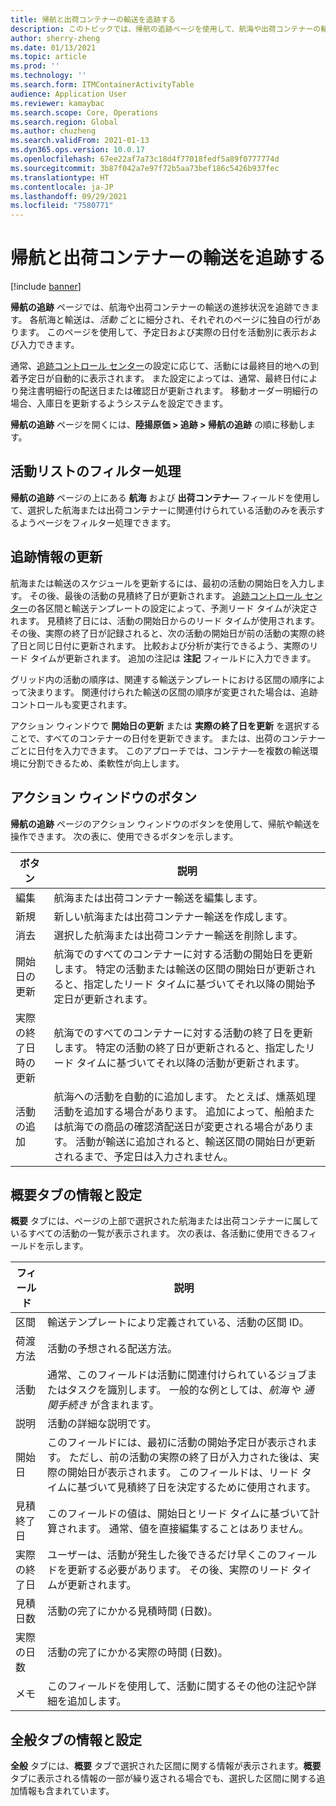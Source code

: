 ```yaml
---
title: 帰航と出荷コンテナーの輸送を追跡する
description: このトピックでは、帰航の追跡ページを使用して、航海や出荷コンテナーの輸送の進捗状況を追跡する方法について説明します。
author: sherry-zheng
ms.date: 01/13/2021
ms.topic: article
ms.prod: ''
ms.technology: ''
ms.search.form: ITMContainerActivityTable
audience: Application User
ms.reviewer: kamaybac
ms.search.scope: Core, Operations
ms.search.region: Global
ms.author: chuzheng
ms.search.validFrom: 2021-01-13
ms.dyn365.ops.version: 10.0.17
ms.openlocfilehash: 67ee22af7a73c18d4f77018fedf5a89f0777774d
ms.sourcegitcommit: 3b87f042a7e97f72b5aa73bef186c5426b937fec
ms.translationtype: HT
ms.contentlocale: ja-JP
ms.lasthandoff: 09/29/2021
ms.locfileid: "7580771"
---
```

# <a name="track-inbound-voyages-and-shipping-container-journeys"></a>帰航と出荷コンテナーの輸送を追跡する

[!include [banner](../../includes/banner.md)]

**帰航の追跡** ページでは、航海や出荷コンテナーの輸送の進捗状況を追跡できます。 各航海と輸送は、*活動* ごとに細分され、それぞれのページに独自の行があります。 このページを使用して、予定日および実際の日付を活動別に表示および入力できます。

通常、[追跡コントロール センター](delivery-information-setup.md#tracking-control-center)の設定に応じて、活動には最終目的地への到着予定日が自動的に表示されます。 また設定によっては、通常、最終日付により発注書明細行の配送日または確認日が更新されます。 移動オーダー明細行の場合、入庫日を更新するようシステムを設定できます。

**帰航の追跡** ページを開くには、**陸揚原価 \> 追跡 \> 帰航の追跡** の順に移動します。

## <a name="filter-the-activities-list"></a>活動リストのフィルター処理

**帰航の追跡** ページの上にある **航海** および **出荷コンテナ―** フィールドを使用して、選択した航海または出荷コンテナーに関連付けられている活動のみを表示するようページをフィルター処理できます。

## <a name="update-tracking-information"></a>追跡情報の更新

航海または輸送のスケジュールを更新するには、最初の活動の開始日を入力します。 その後、最後の活動の見積終了日が更新されます。 [追跡コントロール センター](delivery-information-setup.md#tracking-control-center)の各区間と輸送テンプレートの設定によって、予測リード タイムが決定されます。 見積終了日には、活動の開始日からのリード タイムが使用されます。 その後、実際の終了日が記録されると、次の活動の開始日が前の活動の実際の終了日と同じ日付に更新されます。 比較および分析が実行できるよう、実際のリード タイムが更新されます。 追加の注記は **注記** フィールドに入力できます。

グリッド内の活動の順序は、関連する輸送テンプレートにおける区間の順序によって決まります。 関連付けられた輸送の区間の順序が変更された場合は、追跡コントロールも変更されます。

アクション ウィンドウで **開始日の更新** または **実際の終了日を更新** を選択することで、すべてのコンテナーの日付を更新できます。 または、出荷のコンテナーごとに日付を入力できます。 このアプローチでは、コンテナ―を複数の輸送環境に分割できるため、柔軟性が向上します。

## <a name="buttons-on-the-action-pane"></a>アクション ウィンドウのボタン

**帰航の追跡** ページのアクション ウィンドウのボタンを使用して、帰航や輸送を操作できます。 次の表に、使用できるボタンを示します。

| ボタン | 説明 |
|---|---|
| 編集 | 航海または出荷コンテナー輸送を編集します。 |
| 新規 | 新しい航海または出荷コンテナー輸送を作成します。 |
| 消去 | 選択した航海または出荷コンテナー輸送を削除します。 |
| 開始日の更新 | 航海でのすべてのコンテナーに対する活動の開始日を更新します。 特定の活動または輸送の区間の開始日が更新されると、指定したリード タイムに基づいてそれ以降の開始予定日が更新されます。 |
| 実際の終了日時の更新 | 航海でのすべてのコンテナーに対する活動の終了日を更新します。 特定の活動の終了日が更新されると、指定したリード タイムに基づいてそれ以降の活動が更新されます。 |
| 活動の追加 | 航海への活動を自動的に追加します。 たとえば、燻蒸処理活動を追加する場合があります。 追加によって、船舶または航海での商品の確認済配送日が変更される場合があります。 活動が輸送に追加されると、輸送区間の開始日が更新されるまで、予定日は入力されません。 |

## <a name="information-and-settings-on-the-overview-tab"></a>概要タブの情報と設定

**概要** タブには、ページの上部で選択された航海または出荷コンテナーに属しているすべての活動の一覧が表示されます。 次の表は、各活動に使用できるフィールドを示します。

| フィールド | 説明 |
|---|---|
| 区間 | 輸送テンプレートにより定義されている、活動の区間 ID。 |
| 荷渡方法 | 活動の予想される配送方法。 |
| 活動 | 通常、このフィールドは活動に関連付けられているジョブまたはタスクを識別します。 一般的な例としては、*航海* や *通関手続き* が含まれます。 |
| 説明 | 活動の詳細な説明です。 |
| 開始日 | このフィールドには、最初に活動の開始予定日が表示されます。 ただし、前の活動の実際の終了日が入力された後は、実際の開始日が表示されます。 このフィールドは、リード タイムに基づいて見積終了日を決定するために使用されます。 |
| 見積終了日 | このフィールドの値は、開始日とリード タイムに基づいて計算されます。 通常、値を直接編集することはありません。 |
| 実際の終了日 | ユーザーは、活動が発生した後できるだけ早くこのフィールドを更新する必要があります。 その後、実際のリード タイムが更新されます。 |
| 見積日数 | 活動の完了にかかる見積時間 (日数)。 |
| 実際の日数 | 活動の完了にかかる実際の時間 (日数)。 |
| メモ | このフィールドを使用して、活動に関するその他の注記や詳細を追加します。 |

## <a name="information-and-settings-on-the-general-tab"></a>全般タブの情報と設定

**全般** タブには、**概要** タブで選択された区間に関する情報が表示されます。**概要** タブに表示される情報の一部が繰り返される場合でも、選択した区間に関する追加情報も含まれています。
